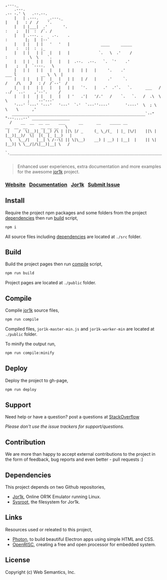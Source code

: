 ```
                                                                             ,---._              
    .---.                                                                   .-- -.' \   .--.--.  
    |   | .---.    _.---._                                                  |    |   : /  /    '.  
    |   | |___|  .'       '.                                                :    ;   ||  :  /`. /  
    |   | .---. .    .-.    .                                               :        |;  |  |--`   
    |   | |   | |   '   '   |              ____     _____                   |    :   :|  :  ;_
    |   | |   | |   |   |   |             `.   \  .'    /                   :          \  \    `.  
    |   | |   | |   |   |   |  .--.  .--.   `.  `'    .'                    |    ;   |  `----.   \
    |   | |   | |   |   |   | |   | |   |     '.    .'                  ___ l           __ \  \  |
    |   | |   | |   |   |   | |   | /   |     .'     `.               /    /\    J   : /  /`--'  /
    |   | |   | |   |   |   | |   `'.   |   .'  .'`.   `.      ___   /  ../  `..-    ,'--'.     /     
    |   | |   | |   |   |   | '   .'|   '/.'   /    `.   `.   /  .\  \    \         ;   `--'---'       
    '---' '---' '---'   '---'  `-'  `---''----'       '----'  \  ; \  \    \      ,'           
   ____________________________________________________________`--"    "---....--' _________________
  /    __  __  __ __    ___      __      __    _____ __                  __  __  __      __ __ __   \
 |    /  \|__)|_ |__) /\ | ||\ |/ _     (_ \_/(_  | |_ |\/|    ||\ |    |__)|__)/  \|  |(_ |_ |__)   |
  \   \__/|   |__| \ /--\| || \|\__)    __) | __) | |__|  |    || \|    |__)| \ \__/|/\|__)|__| \   /
   `._____________________________________________________________________________________________,'


```

> Enhanced user experiences, extra documentation and more examples for the awesome [jor1k](https://github.com/s-macke/jor1k) project.

### [Website](https://websemantics.github.io/linux.js)&nbsp;&nbsp;&nbsp;[Documentation](https://websemantics.github.io/linux.js/documentation)&nbsp;&nbsp;&nbsp;[Jor1k](https://s-macke.github.io/jor1k/)&nbsp;&nbsp;&nbsp;[Submit Issue](https://github.com/websemantics/linux.js/issues)

## Install

Require the project npm packages and some folders from the project [dependencies](#dependencies) then run [build](#build) script,

```bash
npm i
```

All source files including [dependencies](#dependencies) are located at `./src` folder.

## Build

Build the project pages then run [compile](#compile) script,

```bash
npm run build
```

Project pages are located at `./public` folder.

## Compile

Compile [jor1k](https://github.com/s-macke/jor1k) source files,

```bash
npm run compile
```

Compiled files, `jor1k-master-min.js` and `jor1k-worker-min` are located at `./public` folder.

To minify the output run,

```bash
npm run compile:minify
```

## Deploy

Deploy the project to gh-page,

```bash
npm run deploy
```

## Support

Need help or have a question? post a questions at [StackOverflow](https://stackoverflow.com/questions/tagged/linux.js)

*Please don't use the issue trackers for support/questions.*

## Contribution

We are more than happy to accept external contributions to the project in the form of feedback, bug reports and even better - pull requests :)

## Dependencies

This project depends on two Github repositories,

- [Jor1k](https://github.com/s-macke/jor1k), Online OR1K Emulator running Linux.
- [Sysroot](https://github.com/s-macke/jor1k-sysroot), the filesystem for Jor1k.

## Links

Resources used or releated to this project,

- [Photon](https://github.com/connors/photon), to build beautiful Electron apps using simple HTML and CSS.
- [OpenRISC](http://openrisc.io/), creating a free and open processor for embedded system.

## License

Copyright (c) Web Semantics, Inc.
